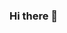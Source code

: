### Hi there 👋

<!--
**flexzone97/flexzone97** is a ✨ _special_ ✨ repository because its `README.md` (this file) appears on your GitHub profile.

Here are some ideas to get you started:

- 🔭 I’m currently working on ...git
- 🌱 I’m currently learning ...basics of git
- 👯 I’m looking to collaborate on ...javascript
- 🤔 I’m looking for help with ...basics on git
- 💬 Ask me about ...ethics on coding
- 📫 How to reach me: ...
- 😄 Pronouns: ...
- ⚡ Fun fact: ...
-->
